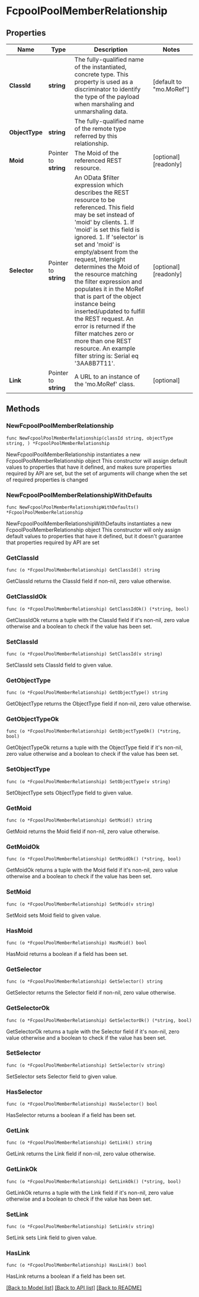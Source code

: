 # FcpoolPoolMemberRelationship

## Properties

Name | Type | Description | Notes
------------ | ------------- | ------------- | -------------
**ClassId** | **string** | The fully-qualified name of the instantiated, concrete type. This property is used as a discriminator to identify the type of the payload when marshaling and unmarshaling data. | [default to "mo.MoRef"]
**ObjectType** | **string** | The fully-qualified name of the remote type referred by this relationship. | 
**Moid** | Pointer to **string** | The Moid of the referenced REST resource. | [optional] [readonly] 
**Selector** | Pointer to **string** | An OData $filter expression which describes the REST resource to be referenced. This field may be set instead of &#39;moid&#39; by clients. 1. If &#39;moid&#39; is set this field is ignored. 1. If &#39;selector&#39; is set and &#39;moid&#39; is empty/absent from the request, Intersight determines the Moid of the resource matching the filter expression and populates it in the MoRef that is part of the object instance being inserted/updated to fulfill the REST request. An error is returned if the filter matches zero or more than one REST resource. An example filter string is: Serial eq &#39;3AA8B7T11&#39;. | [optional] [readonly] 
**Link** | Pointer to **string** | A URL to an instance of the &#39;mo.MoRef&#39; class. | [optional] 

## Methods

### NewFcpoolPoolMemberRelationship

`func NewFcpoolPoolMemberRelationship(classId string, objectType string, ) *FcpoolPoolMemberRelationship`

NewFcpoolPoolMemberRelationship instantiates a new FcpoolPoolMemberRelationship object
This constructor will assign default values to properties that have it defined,
and makes sure properties required by API are set, but the set of arguments
will change when the set of required properties is changed

### NewFcpoolPoolMemberRelationshipWithDefaults

`func NewFcpoolPoolMemberRelationshipWithDefaults() *FcpoolPoolMemberRelationship`

NewFcpoolPoolMemberRelationshipWithDefaults instantiates a new FcpoolPoolMemberRelationship object
This constructor will only assign default values to properties that have it defined,
but it doesn't guarantee that properties required by API are set

### GetClassId

`func (o *FcpoolPoolMemberRelationship) GetClassId() string`

GetClassId returns the ClassId field if non-nil, zero value otherwise.

### GetClassIdOk

`func (o *FcpoolPoolMemberRelationship) GetClassIdOk() (*string, bool)`

GetClassIdOk returns a tuple with the ClassId field if it's non-nil, zero value otherwise
and a boolean to check if the value has been set.

### SetClassId

`func (o *FcpoolPoolMemberRelationship) SetClassId(v string)`

SetClassId sets ClassId field to given value.


### GetObjectType

`func (o *FcpoolPoolMemberRelationship) GetObjectType() string`

GetObjectType returns the ObjectType field if non-nil, zero value otherwise.

### GetObjectTypeOk

`func (o *FcpoolPoolMemberRelationship) GetObjectTypeOk() (*string, bool)`

GetObjectTypeOk returns a tuple with the ObjectType field if it's non-nil, zero value otherwise
and a boolean to check if the value has been set.

### SetObjectType

`func (o *FcpoolPoolMemberRelationship) SetObjectType(v string)`

SetObjectType sets ObjectType field to given value.


### GetMoid

`func (o *FcpoolPoolMemberRelationship) GetMoid() string`

GetMoid returns the Moid field if non-nil, zero value otherwise.

### GetMoidOk

`func (o *FcpoolPoolMemberRelationship) GetMoidOk() (*string, bool)`

GetMoidOk returns a tuple with the Moid field if it's non-nil, zero value otherwise
and a boolean to check if the value has been set.

### SetMoid

`func (o *FcpoolPoolMemberRelationship) SetMoid(v string)`

SetMoid sets Moid field to given value.

### HasMoid

`func (o *FcpoolPoolMemberRelationship) HasMoid() bool`

HasMoid returns a boolean if a field has been set.

### GetSelector

`func (o *FcpoolPoolMemberRelationship) GetSelector() string`

GetSelector returns the Selector field if non-nil, zero value otherwise.

### GetSelectorOk

`func (o *FcpoolPoolMemberRelationship) GetSelectorOk() (*string, bool)`

GetSelectorOk returns a tuple with the Selector field if it's non-nil, zero value otherwise
and a boolean to check if the value has been set.

### SetSelector

`func (o *FcpoolPoolMemberRelationship) SetSelector(v string)`

SetSelector sets Selector field to given value.

### HasSelector

`func (o *FcpoolPoolMemberRelationship) HasSelector() bool`

HasSelector returns a boolean if a field has been set.

### GetLink

`func (o *FcpoolPoolMemberRelationship) GetLink() string`

GetLink returns the Link field if non-nil, zero value otherwise.

### GetLinkOk

`func (o *FcpoolPoolMemberRelationship) GetLinkOk() (*string, bool)`

GetLinkOk returns a tuple with the Link field if it's non-nil, zero value otherwise
and a boolean to check if the value has been set.

### SetLink

`func (o *FcpoolPoolMemberRelationship) SetLink(v string)`

SetLink sets Link field to given value.

### HasLink

`func (o *FcpoolPoolMemberRelationship) HasLink() bool`

HasLink returns a boolean if a field has been set.


[[Back to Model list]](../README.md#documentation-for-models) [[Back to API list]](../README.md#documentation-for-api-endpoints) [[Back to README]](../README.md)


